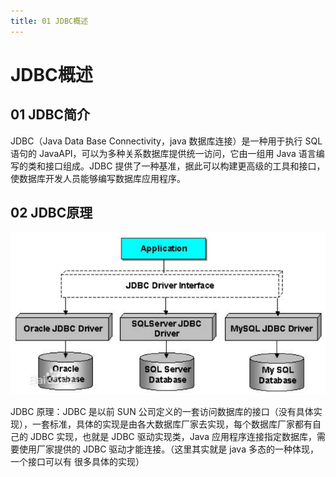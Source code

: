 ```yaml
---
title: 01 JDBC概述
---
```

# JDBC概述

## 01 JDBC简介

JDBC（Java Data Base Connectivity，java 数据库连接）是一种用于执行 SQL 语句的 JavaAPI，可以为多种关系数据库提供统一访问，它由一组用 Java 语言编写的类和接口组成。JDBC 提供了一种基准，据此可以构建更高级的工具和接口，使数据库开发人员能够编写数据库应用程序。

## 02 JDBC原理

![01](./img/01.png)

JDBC 原理：JDBC 是以前 SUN 公司定义的一套访问数据库的接口（没有具体实现），一套标准，具体的实现是由各大数据库厂家去实现，每个数据库厂家都有自己的 JDBC 实现，也就是 JDBC 驱动实现类，Java 应用程序连接指定数据库，需要使用厂家提供的 JDBC 驱动才能连接。（这里其实就是 java 多态的一种体现，一个接口可以有
很多具体的实现）

